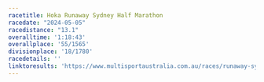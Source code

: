 ```yaml
---
racetitle: Hoka Runaway Sydney Half Marathon
racedate: "2024-05-05"
racedistance: "13.1"
overalltime: '1:18:43'
overallplace: '55/1565'
divisionplace: '18/1780'
racedetails: ''
linktoresults: 'https://www.multisportaustralia.com.au/races/runaway-sydney-half-marathon-2024/events/1/results/individuals/687'
---
```


